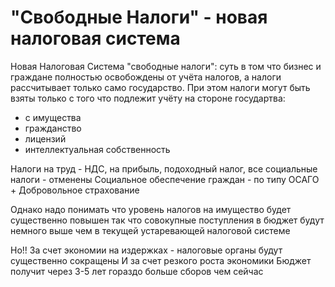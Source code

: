 # "Свободные Налоги" - новая налоговая система

Новая Налоговая Система "свободные налоги": суть в том что бизнес и граждане полностью освобождены от учёта налогов, а налоги рассчитывает только само государство. При этом налоги могут быть взяты только с того что подлежит учёту на стороне государтва:
+ с имущества
+ гражданство
+ лицензий
+ интеллектуальная собственность

Налоги на труд - НДС, на прибыль, подоходный налог, все социальные налоги - отменены
Социальное обеспечение граждан - по типу ОСАГО + Добровольное страхование

Однако надо понимать что уровень налогов на имущество будет существенно повышен так что совокупные поступления в бюджет будут немного выше чем в текущей устаревающей налоговой системе

Но!!
За счет экономии на издержках - налоговые органы будут существенно сокращены
И за счет резкого роста экономики
Бюджет получит через 3-5 лет гораздо больше сборов чем сейчас
